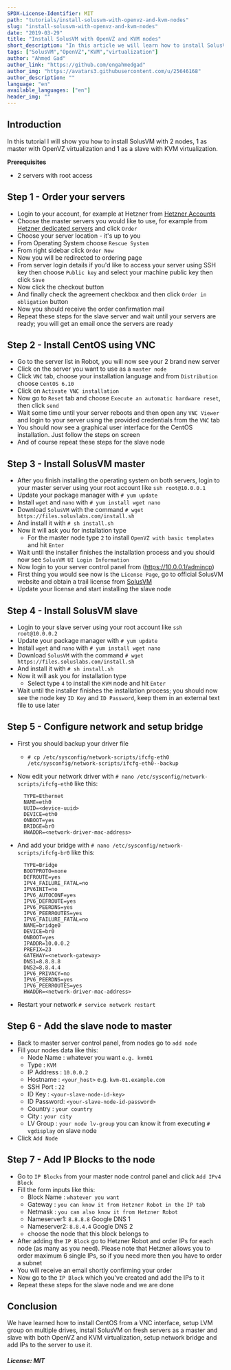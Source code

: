 ```yaml
---
SPDX-License-Identifier: MIT
path: "tutorials/install-solusvm-with-openvz-and-kvm-nodes"
slug: "install-solusvm-with-openvz-and-kvm-nodes"
date: "2019-03-29"
title: "Install SolusVM with OpenVZ and KVM nodes"
short_description: "In this article we will learn how to install SolusVM with 2 nodes, 1 as master with OpenVZ virtualization and 1 as a slave with KVM virtualization"
tags: ["SolusVM","OpenVZ","KVM","virtualization"]
author: "Ahmed Gad"
author_link: "https://github.com/engahmedgad"
author_img: "https://avatars3.githubusercontent.com/u/25646168"
author_description: ""
language: "en"
available_languages: ["en"]
header_img: ""
---
```



## Introduction

In this tutorial I will show you how to install SolusVM with 2 nodes, 1 as master with OpenVZ virtualization and 1 as a slave with KVM virtualization.

**Prerequisites**
* 2 servers with root access

## Step 1 - Order your servers

* Login to your account, for example at Hetzner from [Hetzner Accounts](https://accounts.hetzner.com)
* Choose the master servers you would like to use, for example from [Hetzner dedicated servers](https://hetzner.com/dedicated-rootserver) and click `Order`
* Choose your server location - it's up to you
* From Operating System choose `Rescue System`
* From right sidebar click `Order Now`
* Now you will be redirected to ordering page
* From server login details if you'd like to access your server using SSH key then choose `Public key` and select your machine public key then click `Save`
* Now click the checkout button
* And finally check the agreement checkbox and then click `Order in obligation` button
* Now you should receive the order confirmation mail
* Repeat these steps for the slave server and wait until your servers are ready; you will get an email once the servers are ready

## Step 2 - Install CentOS using VNC

* Go to the server list in Robot, you will now see your 2 brand new server
* Click on the server you want to use as a `master node`
* Click `VNC` tab, choose your installation language and from `Distribution` choose `CentOS 6.10`
* Click on `Activate VNC installation`
* Now go to `Reset` tab and choose `Execute an automatic hardware reset`, then click `send`
* Wait some time until your server reboots and then open any `VNC Viewer` and login to your server using the provided credentials from the `VNC` tab
* You should now see a graphical user interface for the CentOS installation. Just follow the steps on screen
* And of course repeat these steps for the slave node

## Step 3 - Install SolusVM master

* After you finish installing the operating system on both servers, login to your master server using your root account like `ssh root@10.0.0.1`
* Update your package manager with `# yum update`
* Install `wget` and `nano` with `# yum install wget nano`
* Download `SolusVM` with the command `# wget https://files.soluslabs.com/install.sh`
* And install it with `# sh install.sh`
* Now it will ask you for installation type
	* For the master node type `2` to install `OpenVZ with basic templates` and hit `Enter`
* Wait until the installer finishes the installation process and you should now see `SolusVM UI Login Information`
* Now login to your server control panel from (https://10.0.0.1/admincp)
* First thing you would see now is the `License Page`, go to official SolusVM website and obtain a trail license from [SolusVM](https://www.soluslabs.com/clients/cart.php)
* Update your license and start installing the slave node

## Step 4 - Install SolusVM slave

* Login to your slave server using your root account like `ssh root@10.0.0.2`
* Update your package manager with `# yum update`
* Install `wget` and `nano` with `# yum install wget nano`
* Download `SolusVM` with the command `# wget https://files.soluslabs.com/install.sh`
* And install it with `# sh install.sh`
* Now it will ask you for installation type
 	* Select type `4` to install the `KVM` node and hit `Enter`
* Wait until the installer finishes the installation process; you should now see the node key `ID Key` and `ID Password`, keep them in an external text file to use later

## Step 5 - Configure network and setup bridge

* First you should backup your driver file
	* `# cp /etc/sysconfig/network-scripts/ifcfg-eth0 /etc/sysconfig/network-scripts/ifcfg-eth0--backup`
* Now edit your network driver with `# nano /etc/sysconfig/network-scripts/ifcfg-eth0` like this:
	```
      TYPE=Ethernet
      NAME=eth0
      UUID=<device-uuid>
      DEVICE=eth0
      ONBOOT=yes
      BRIDGE=br0
      HWADDR=<network-driver-mac-address>
    ```
* And add your bridge with `# nano /etc/sysconfig/network-scripts/ifcfg-br0` like this:
	```
      TYPE=Bridge
      BOOTPROTO=none
      DEFROUTE=yes
      IPV4_FAILURE_FATAL=no
      IPV6INIT=no
      IPV6_AUTOCONF=yes
      IPV6_DEFROUTE=yes
      IPV6_PEERDNS=yes
      IPV6_PEERROUTES=yes
      IPV6_FAILURE_FATAL=no
      NAME=bridge0
      DEVICE=br0
      ONBOOT=yes
      IPADDR=10.0.0.2
      PREFIX=23
      GATEWAY=<network-gateway>
      DNS1=8.8.8.8
      DNS2=8.8.4.4
      IPV6_PRIVACY=no
      IPV6_PEERDNS=yes
      IPV6_PEERROUTES=yes
      HWADDR=<network-driver-mac-address>
    ```

* Restart your network `# service network restart`

## Step 6 - Add the slave node to master

* Back to master server control panel, from nodes go to `add node`
* Fill your nodes data like this:
	* Node Name  : whatever you want `e.g. kvm01`
	* Type 		 : `KVM`
	* IP Address : `10.0.0.2`
	* Hostname 	 : `<your_host>` e.g. `kvm-01.example.com`
	* SSH Port 	 : `22`
	* ID Key	 : `<your-slave-node-id-key>`
	* ID Password: `<your-slave-node-id-password>`
	* Country 	 : `your country`
	* City 		 : `your city`
	* LV Group 	 : `your node lv-group` you can know it from executing `# vgdisplay` on slave node
* Click `Add Node`

## Step 7 - Add IP Blocks to the node

* Go to `IP Blocks` from your master node control panel and click `Add IPv4 Block`
* Fill the form inputs like this:
	* Block Name : `whatever you want`
	* Gateway    : `you can know it from Hetzner Robot in the IP tab`
	* Netmask    : `you can also know it from Hetzner Robot`
	* Nameserver1: `8.8.8.8` Google DNS 1
	* Nameserver2: `8.8.4.4` Google DNS 2
	* choose the node that this block belongs to
* After adding the `IP Block` go to Hetzner Robot and order IPs for each node (as many as you need). Please note that Hetzner allows you to order maximum 6 single IPs, so if you need more then you have to order a subnet
* You will receive an email shortly confirming your order
* Now go to the `IP Block` which you've created and add the IPs to it
* Repeat these steps for the slave node and we are done

## Conclusion

We have learned how to install CentOS from a VNC interface, setup LVM group on multiple drives, install SolusVM on fresh servers as a master and slave with both OpenVZ and KVM virtualization, setup network bridge and add IPs to the server to use it.

##### License: MIT

<!---

Contributors's Certificate of Origin

By making a contribution to this project, I certify that:

(a) The contribution was created in whole or in part by me and I have

    the right to submit it under the license indicated in the file; or

(b) The contribution is based upon previous work that, to the best of my

    knowledge, is covered under an appropriate license and I have the

    right under that license to submit that work with modifications,

    whether created in whole or in part by me, under the same license

    (unless I am permitted to submit under a different license), as

    indicated in the file; or

(c) The contribution was provided directly to me by some other person

    who certified (a), (b) or (c) and I have not modified it.

(d) I understand and agree that this project and the contribution are

    public and that a record of the contribution (including all personal

    information I submit with it, including my sign-off) is maintained

    indefinitely and may be redistributed consistent with this project

    or the license(s) involved.

Signed-off-by: [Ahmed Gad eng.ahmedmgad@gmail.com ]

-->
